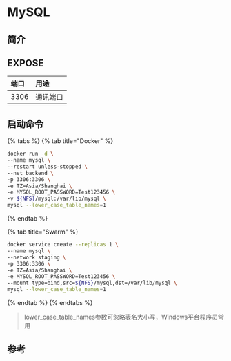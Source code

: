 # MySQL

## 简介



## EXPOSE

| 端口 | 用途 |
| :--- | :--- |
| 3306 | 通讯端口 |



## 启动命令

{% tabs %}
{% tab title="Docker" %}
```bash
docker run -d \
--name mysql \
--restart unless-stopped \
--net backend \
-p 3306:3306 \
-e TZ=Asia/Shanghai \
-e MYSQL_ROOT_PASSWORD=Test123456 \
-v ${NFS}/mysql:/var/lib/mysql \
mysql --lower_case_table_names=1
```
{% endtab %}

{% tab title="Swarm" %}
```bash
docker service create --replicas 1 \
--name mysql \
--network staging \
-p 3306:3306 \
-e TZ=Asia/Shanghai \
-e MYSQL_ROOT_PASSWORD=Test123456 \
--mount type=bind,src=${NFS}/mysql,dst=/var/lib/mysql \
mysql --lower_case_table_names=1
```
{% endtab %}
{% endtabs %}

> lower\_case\_table\_names参数可忽略表名大小写，Windows平台程序员常用

##  参考

